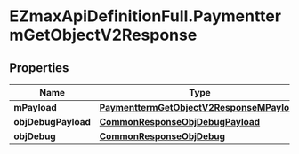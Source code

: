# EZmaxApiDefinitionFull.PaymenttermGetObjectV2Response

## Properties

Name | Type | Description | Notes
------------ | ------------- | ------------- | -------------
**mPayload** | [**PaymenttermGetObjectV2ResponseMPayload**](PaymenttermGetObjectV2ResponseMPayload.md) |  | 
**objDebugPayload** | [**CommonResponseObjDebugPayload**](CommonResponseObjDebugPayload.md) |  | [optional] 
**objDebug** | [**CommonResponseObjDebug**](CommonResponseObjDebug.md) |  | [optional] 


